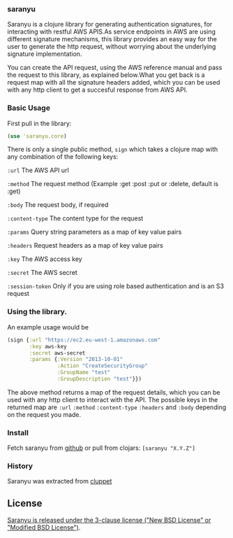 
### saranyu

Saranyu is a clojure library for generating authentication signatures, for interacting with restful AWS APIS.As service endpoints in AWS are using different signature mechanisms, this library provides an easy way for the user to generate the http request, without worrying about the underlying signature implementation.

You can create the API request, using the AWS reference manual and pass the request to this library, as explained below.What you get back is a request map with all the signature headers added, which you can be used with any http client to get a succesful  response from  AWS API.

### Basic Usage

First pull in the library:

```clj
(use 'saranyu.core)
```

There is only a single public method, `sign` which takes a clojure map with any combination of the following keys:

`:url` The AWS API url

`:method` The request method (Example :get :post :put or :delete, default is :get)

`:body` The request body, if required

`:content-type` The content type for the request

`:params` Query string parameters as a map of key value pairs

`:headers` Request headers as a map of key value pairs

`:key` The AWS access key

`:secret` The AWS secret

`:session-token` Only if you are using role based authentication and is an S3 request


### Using the library.

An example usage would be

```clj
(sign {:url "https://ec2.eu-west-1.amazonaws.com"
       :key aws-key
       :secret aws-secret
       :params {:Version "2013-10-01"
                :Action "CreateSecurityGroup"
                :GroupName "test"
                :GroupDescription "test"}})

```

The above method returns  a map of the request details, which you can be used with any http client to interact with the API.
The possible keys in the returned map are `:url` `:method` `:content-type` `:headers` and `:body` depending on the request you made.

### Install

Fetch saranyu from [github](https://github.com/mixradio/saranyu) or pull from clojars: `[saranyu "X.Y.Z"]`

### History

Saranyu was extracted from [cluppet](http://github.com/mixradio/cluppet)

## License

[Saranyu is released under the 3-clause license ("New BSD License" or "Modified BSD License")](https://raw.github.com/mixradio/saranyu/master/resources/LICENSE.txt).
